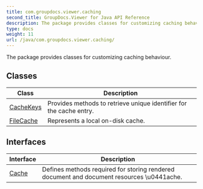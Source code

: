 ```yaml
---
title: com.groupdocs.viewer.caching
second_title: GroupDocs.Viewer for Java API Reference
description: The package provides classes for customizing caching behaviour.
type: docs
weight: 11
url: /java/com.groupdocs.viewer.caching/
---
```


The package provides classes for customizing caching behaviour.


## Classes

| Class | Description |
| --- | --- |
| [CacheKeys](../com.groupdocs.viewer.caching/cachekeys) | Provides methods to retrieve unique identifier for the cache entry. |
| [FileCache](../com.groupdocs.viewer.caching/filecache) | Represents a local on-disk cache. |

## Interfaces

| Interface | Description |
| --- | --- |
| [Cache](../com.groupdocs.viewer.caching/cache) | Defines methods required for storing rendered document and document resources \\u0441ache. |
